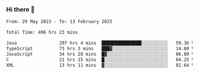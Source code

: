 ### Hi there 👋

<!--START_SECTION:waka-->

```txt
From: 29 May 2023 - To: 13 February 2025

Total Time: 496 hrs 23 mins

Java                297 hrs 4 mins  ███████████████░░░░░░░░░░   59.36 %
TypeScript          73 hrs 3 mins   ███▓░░░░░░░░░░░░░░░░░░░░░   14.60 %
JavaScript          34 hrs 28 mins  █▓░░░░░░░░░░░░░░░░░░░░░░░   06.89 %
C                   21 hrs 15 mins  █░░░░░░░░░░░░░░░░░░░░░░░░   04.25 %
XML                 13 hrs 11 mins  ▓░░░░░░░░░░░░░░░░░░░░░░░░   02.64 %
```

<!--END_SECTION:waka-->
<!--
**the-beef-calculator/the-beef-calculator** is a ✨ _special_ ✨ repository because its `README.md` (this file) appears on your GitHub profile.

Here are some ideas to get you started:

- 🔭 I’m currently working on ...
- 🌱 I’m currently learning ...
- 👯 I’m looking to collaborate on ...
- 🤔 I’m looking for help with ...
- 💬 Ask me about ...
- 📫 How to reach me: ...
- 😄 Pronouns: ...
- ⚡ Fun fact: ...
-->

